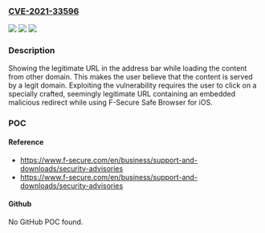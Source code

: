 ### [CVE-2021-33596](https://cve.mitre.org/cgi-bin/cvename.cgi?name=CVE-2021-33596)
![](https://img.shields.io/static/v1?label=Product&message=F-Secure%20Mobile%20Security&color=blue)
![](https://img.shields.io/static/v1?label=Version&message=18.3x%3C%2018.4x%20&color=brighgreen)
![](https://img.shields.io/static/v1?label=Vulnerability&message=Fake%20Apple%20login%20prompt%20in%20F-Secure%20SAFE%20browser%20for%20iOS&color=brighgreen)

### Description

Showing the legitimate URL in the address bar while loading the content from other domain. This makes the user believe that the content is served by a legit domain. Exploiting the vulnerability requires the user to click on a specially crafted, seemingly legitimate URL containing an embedded malicious redirect while using F-Secure Safe Browser for iOS.

### POC

#### Reference
- https://www.f-secure.com/en/business/support-and-downloads/security-advisories
- https://www.f-secure.com/en/business/support-and-downloads/security-advisories

#### Github
No GitHub POC found.

